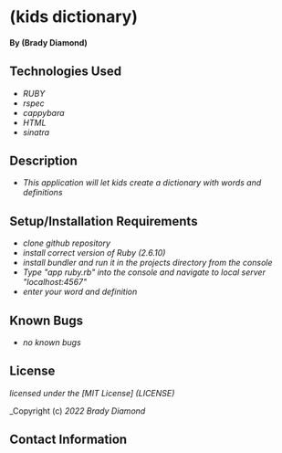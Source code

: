 # (kids dictionary)

#### By (Brady Diamond)

## Technologies Used

* _RUBY_
* _rspec_
* _cappybara_
* _HTML_
* _sinatra_


## Description

* _This application will let kids create a dictionary with words and definitions_

## Setup/Installation Requirements

* _clone github repository_
* _install correct version of Ruby (2.6.10)_
* _install bundler and run it in the projects directory from the console_
* _Type "app ruby.rb" into the console and navigate to local server "localhost:4567"_
* _enter your word and definition_

## Known Bugs

* _no known bugs_

## License
_licensed under the [MIT License] (LICENSE)_

_Copyright (c) _2022_ _Brady Diamond_ 
## Contact Information
